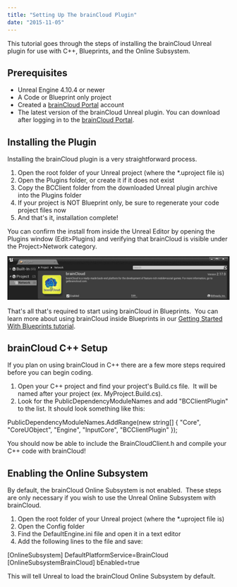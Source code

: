 ```yaml
---
title: "Setting Up The brainCloud Plugin"
date: "2015-11-05"
---
```


This tutorial goes through the steps of installing the brainCloud Unreal plugin for use with C++, Blueprints, and the Online Subsystem.

## Prerequisites

- Unreal Engine 4.10.4 or newer
- A Code or Blueprint only project
- Created a [brainCloud Portal](https://sharedprod.braincloudservers.com/) account
- The latest version of the brainCloud Unreal plugin. You can download after logging in to the [brainCloud Portal](https://sharedprod.braincloudservers.com/).

## Installing the Plugin

Installing the brainCloud plugin is a very straightforward process.

1. Open the root folder of your Unreal project (where the \*.uproject file is)
2. Open the Plugins folder, or create it if it does not exist
3. Copy the BCClient folder from the downloaded Unreal plugin archive into the Plugins folder
4. If your project is NOT Blueprint only, be sure to regenerate your code project files now
5. And that's it, installation complete!

You can confirm the install from inside the Unreal Editor by opening the Plugins window (Edit>Plugins) and verifying that brainCloud is visible under the Project>Network category.

[![unreal_plugin](images/unreal_plugin.jpg)](/apidocs/wp-content/uploads/2015/10/unreal_plugin.jpg)

That's all that's required to start using brainCloud in Blueprints.  You can learn more about using brainCloud inside Blueprints in our [Getting Started With Blueprints tutorial](/apidocs/tutorials/unreal-tutorials/getting-started-with-blueprints/).

## brainCloud C++ Setup

If you plan on using brainCloud in C++ there are a few more steps required before you can begin coding.

1. Open your C++ project and find your project's Build.cs file.  It will be named after your project (ex. MyProject.Build.cs).
2. Look for the PublicDependencyModuleNames and add "BCClientPlugin" to the list. It should look something like this:

PublicDependencyModuleNames.AddRange(new string\[\] { "Core", "CoreUObject", "Engine", "InputCore", "BCClientPlugin" });

You should now be able to include the BrainCloudClient.h and compile your C++ code with brainCloud!

## Enabling the Online Subsystem

By default, the brainCloud Online Subsystem is not enabled.  These steps are only necessary if you wish to use the Unreal Online Subsystem with brainCloud.

1. Open the root folder of your Unreal project (where the \*.uproject file is)
2. Open the Config folder
3. Find the DefaultEngine.ini file and open it in a text editor
4. Add the following lines to the file and save:

\[OnlineSubsystem\]
DefaultPlatformService=BrainCloud
\[OnlineSubsystemBrainCloud\]
bEnabled=true

This will tell Unreal to load the brainCloud Online Subsystem by default.
